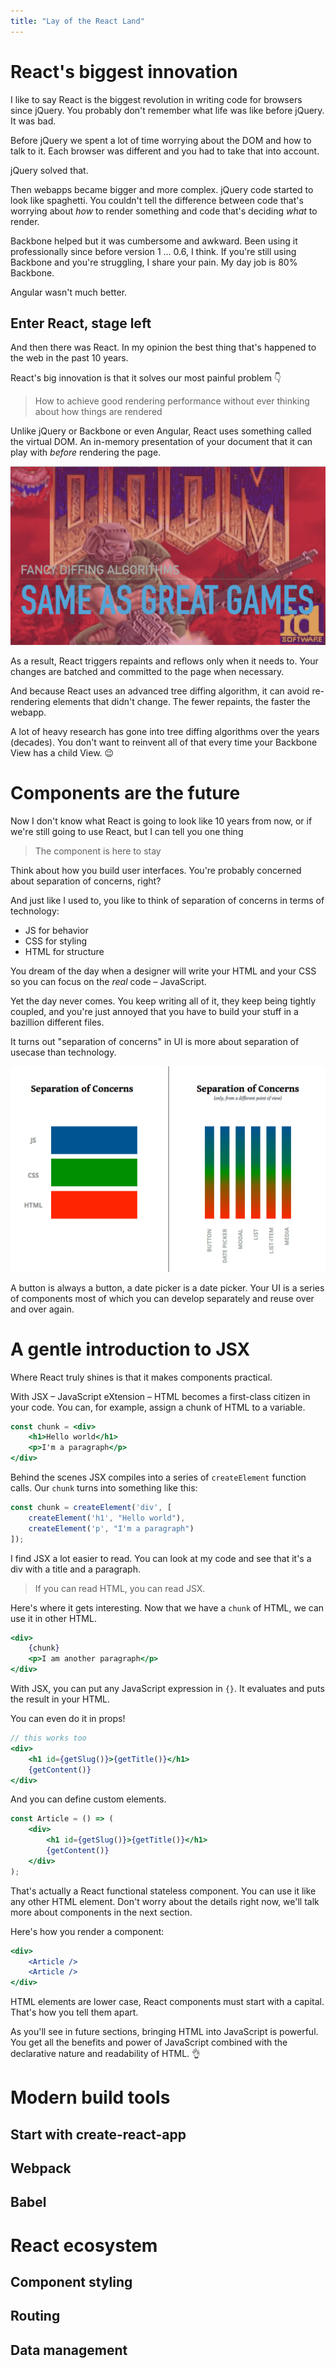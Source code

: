 ```yaml
---
title: "Lay of the React Land"
---
```


# React's biggest innovation

I like to say React is the biggest revolution in writing code for browsers since jQuery. You probably don't remember what life was like before jQuery. It was bad.

Before jQuery we spent a lot of time worrying about the DOM and how to talk to it. Each browser was different and you had to take that into account.

jQuery solved that.

Then webapps became bigger and more complex. jQuery code started to look like spaghetti. You couldn't tell the difference between code that's worrying about *how* to render something and code that's deciding *what* to render.

Backbone helped but it was cumbersome and awkward. Been using it professionally since before version 1 ... 0.6, I think. If you're still using Backbone and you're struggling, I share your pain. My day job is 80% Backbone.

Angular wasn't much better. 

## Enter React, stage left

And then there was React. In my opinion the best thing that's happened to the web in the past 10 years.

React's big innovation is that it solves our most painful problem 👇

> How to achieve good rendering performance without ever thinking about how things are rendered

Unlike jQuery or Backbone or even Angular, React uses something called the virtual DOM. An in-memory presentation of your document that it can play with *before* rendering the page. 

![](../images/diffing-algorithms.png)

As a result, React triggers repaints and reflows only when it needs to. Your changes are batched and committed to the page when necessary.

And because React uses an advanced tree diffing algorithm, it can avoid re-rendering elements that didn't change. The fewer repaints, the faster the webapp.

A lot of heavy research has gone into tree diffing algorithms over the years (decades). You don't want to reinvent all of that every time your Backbone View has a child View. 😉

# Components are the future

Now I don't know what React is going to look like 10 years from now, or if we're still going to use React, but I can tell you one thing

> The component is here to stay

Think about how you build user interfaces. You're probably concerned about separation of concerns, right?

And just like I used to, you like to think of separation of concerns in terms of technology:

- JS for behavior
- CSS for styling 
- HTML for structure

You dream of the day when a designer will write your HTML and your CSS so you can focus on the *real* code – JavaScript.

Yet the day never comes. You keep writing all of it, they keep being tightly coupled, and you're just annoyed that you have to build your stuff in a bazillion different files.

It turns out "separation of concerns" in UI is more about separation of usecase than technology.

![](../images/separation-of-concerns.png)

A button is always a button, a date picker is a date picker. Your UI is a series of components most of which you can develop separately and reuse over and over again.

# A gentle introduction to JSX

Where React truly shines is that it makes components practical.

With JSX – JavaScript eXtension – HTML becomes a first-class citizen in your code. You can, for example, assign a chunk of HTML to a variable.

```jsx
const chunk = <div>
	<h1>Hello world</h1>
	<p>I'm a paragraph</p>
</div>
```

Behind the scenes JSX compiles into a series of `createElement` function calls. Our `chunk` turns into something like this:

```jsx
const chunk = createElement('div', [
	createElement('h1', "Hello world"),
	createElement('p', "I'm a paragraph")
]);
```

I find JSX a lot easier to read. You can look at my code and see that it's a div with a title and a paragraph.

> If you can read HTML, you can read JSX.

Here's where it gets interesting. Now that we have a `chunk` of HTML, we can use it in other HTML.

```jsx
<div>
	{chunk}
	<p>I am another paragraph</p>
</div>
```

With JSX, you can put any JavaScript expression in `{}`. It evaluates and puts the result in your HTML.

You can even do it in props!

```jsx
// this works too
<div>
	<h1 id={getSlug()}>{getTitle()}</h1>
	{getContent()}
</div>
```

And you can define custom elements.

```jsx
const Article = () => (
	<div>
		<h1 id={getSlug()}>{getTitle()}</h1>
		{getContent()}
	</div>
);
```

That's actually a React functional stateless component. You can use it like any other HTML element. Don't worry about the details right now, we'll talk more about components in the next section.

Here's how you render a component:

```jsx
<div>
	<Article />
	<Article />
</div>
```

HTML elements are lower case, React components must start with a capital. That's how you tell them apart.

As you'll see in future sections, bringing HTML into JavaScript is powerful. You get all the benefits and power of JavaScript combined with the declarative nature and readability of HTML. 👌

# Modern build tools

## Start with create-react-app

## Webpack

## Babel

# React ecosystem

## Component styling

## Routing

## Data management